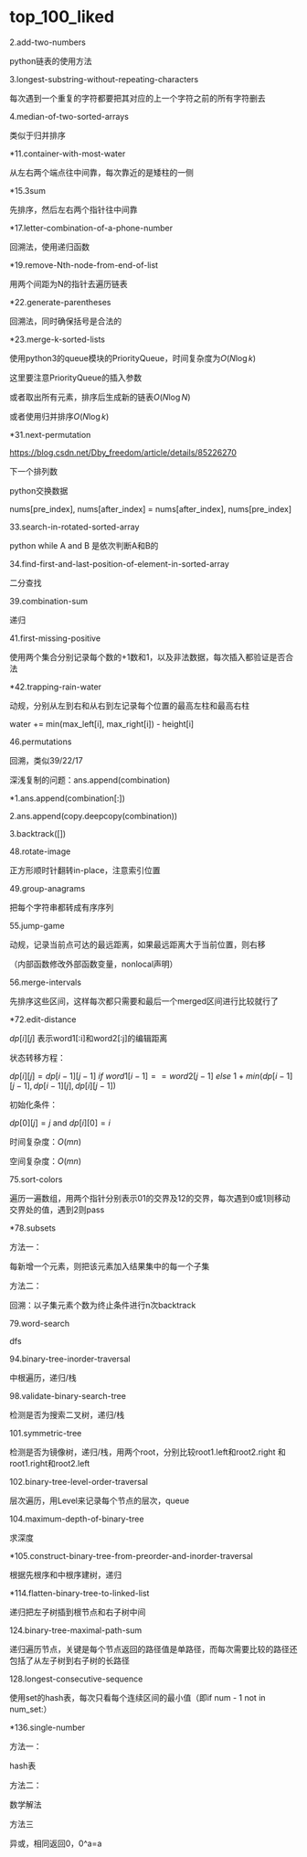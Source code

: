 # top_100_liked

2.add-two-numbers

python链表的使用方法



3.longest-substring-without-repeating-characters

每次遇到一个重复的字符都要把其对应的上一个字符之前的所有字符删去



4.median-of-two-sorted-arrays

类似于归并排序



*11.container-with-most-water

从左右两个端点往中间靠，每次靠近的是矮柱的一侧



*15.3sum

先排序，然后左右两个指针往中间靠



*17.letter-combination-of-a-phone-number

回溯法，使用递归函数



*19.remove-Nth-node-from-end-of-list

用两个间距为N的指针去遍历链表



*22.generate-parentheses

回溯法，同时确保括号是合法的



*23.merge-k-sorted-lists

使用python3的queue模块的PriorityQueue，时间复杂度为$O(N\log k)$

这里要注意PriorityQueue的插入参数



或者取出所有元素，排序后生成新的链表$O(N\log N)$



或者使用归并排序$O(N\log k)$



*31.next-permutation

https://blog.csdn.net/Dby_freedom/article/details/85226270

下一个排列数

python交换数据

nums[pre_index], nums[after_index] = nums[after_index], nums[pre_index]



33.search-in-rotated-sorted-array

python  while A and B   是依次判断A和B的



34.find-first-and-last-position-of-element-in-sorted-array

二分查找



39.combination-sum

递归



41.first-missing-positive

使用两个集合分别记录每个数的+1数和1，以及非法数据，每次插入都验证是否合法



*42.trapping-rain-water

动规，分别从左到右和从右到左记录每个位置的最高左柱和最高右柱

water += min(max_left[i], max_right[i]) - height[i]



46.permutations

回溯，类似39/22/17

深浅复制的问题：ans.append(combination)

*1.ans.append(combination[:]) 

2.ans.append(copy.deepcopy(combination))

3.backtrack([])



48.rotate-image

正方形顺时针翻转in-place，注意索引位置



49.group-anagrams

把每个字符串都转成有序序列



55.jump-game

动规，记录当前点可达的最远距离，如果最远距离大于当前位置，则右移

（内部函数修改外部函数变量，nonlocal声明）



56.merge-intervals

先排序这些区间，这样每次都只需要和最后一个merged区间进行比较就行了



*72.edit-distance

$dp[i][j]$ 表示word1[:i]和word2[:j]的编辑距离

状态转移方程：

$dp[i][j] = dp[i-1][j-1]\ if\ word1[i-1] == word2[j-1]\ else\ 1+min(dp[i - 1][j - 1], dp[i - 1][j], dp[i][j - 1])$

初始化条件：

$dp[0][j] = j$ and $dp[i][0] = i$



时间复杂度：$O(mn)$

空间复杂度：$O(mn)$



75.sort-colors

遍历一遍数组，用两个指针分别表示01的交界及12的交界，每次遇到0或1则移动交界处的值，遇到2则pass



*78.subsets

方法一：

每新增一个元素，则把该元素加入结果集中的每一个子集

方法二：

回溯：以子集元素个数为终止条件进行n次backtrack



79.word-search

dfs



94.binary-tree-inorder-traversal

中根遍历，递归/栈



98.validate-binary-search-tree

检测是否为搜索二叉树，递归/栈



101.symmetric-tree

检测是否为镜像树，递归/栈，用两个root，分别比较root1.left和root2.right  和 root1.right和root2.left



102.binary-tree-level-order-traversal

层次遍历，用Level来记录每个节点的层次，queue



104.maximum-depth-of-binary-tree

求深度



*105.construct-binary-tree-from-preorder-and-inorder-traversal

根据先根序和中根序建树，递归



*114.flatten-binary-tree-to-linked-list

递归把左子树插到根节点和右子树中间



124.binary-tree-maximal-path-sum

递归遍历节点，关键是每个节点返回的路径值是单路径，而每次需要比较的路径还包括了从左子树到右子树的长路径



128.longest-consecutive-sequence

使用set的hash表，每次只看每个连续区间的最小值（即if num - 1 not in num_set:）



*136.single-number

方法一：

hash表

方法二：

数学解法

方法三

异或，相同返回0，0^a=a